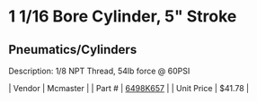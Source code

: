 # 1 1/16 Bore Cylinder, 5" Stroke
## Pneumatics/Cylinders
Description: 	1/8 NPT Thread, 54lb force @ 60PSI 

| Vendor | Mcmaster | 
| Part # | [6498K657](http://www.mcmaster.com/) | 
| Unit Price | $41.78 | 
